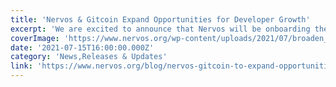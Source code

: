 ```yaml
---
title: 'Nervos & Gitcoin Expand Opportunities for Developer Growth'
excerpt: 'We are excited to announce that Nervos will be onboarding the Gitcoin platform as part of our journey of ecosystem and infrastructure growth, as well as expanding opportunities for developers to earn '
coverImage: 'https://www.nervos.org/wp-content/uploads/2021/07/broaden_the_spectrum_1920x1080_article-810x456.jpg'
date: '2021-07-15T16:00:00.000Z'
category: 'News,Releases & Updates'
link: 'https://www.nervos.org/blog/nervos-gitcoin-to-expand-opportunities-for-developer-growth'
---
```


